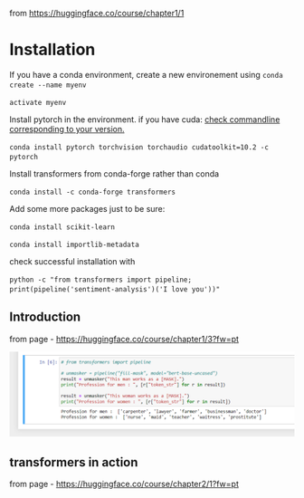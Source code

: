 from https://huggingface.co/course/chapter1/1

# Installation

If you have a conda environment, create a new environement using
`conda create --name myenv`

`activate myenv`


Install pytorch in the environment. if you have cuda: [check commandline corresponding to your version.](https://pytorch.org/get-started/locally/)

`conda install pytorch torchvision torchaudio cudatoolkit=10.2 -c pytorch`


Install transformers from conda-forge rather than conda

`conda install -c conda-forge transformers`


Add some more packages just to be sure:

`conda install scikit-learn`

`conda install importlib-metadata`


check successful installation with

`python -c "from transformers import pipeline; print(pipeline('sentiment-analysis')('I love you'))"`


## Introduction

from page - https://huggingface.co/course/chapter1/3?fw=pt

![](bias_in_transformers.png)


## transformers in action

from page - https://huggingface.co/course/chapter2/1?fw=pt




